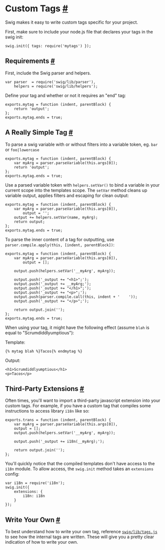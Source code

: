Custom Tags <a name="custom-tags" href="#custom-tags">#</a>
===========

Swig makes it easy to write custom tags specific for your project.

First, make sure to include your node.js file that declares your tags in the swig init:

    swig.init({ tags: require('mytags') });

Requirements <a name="requirements" href="#requirements">#</a>
------------

First, include the Swig parser and helpers.

    var parser  = require('swig/lib/parser'),
        helpers = require('swig/lib/helpers');

Define your tag and whether or not it requires an "end" tag:

    exports.mytag = function (indent, parentBlock) {
        return 'output';
    };
    exports.mytag.ends = true;

A Really Simple Tag <a name="example" href="#example">#</a>
-------------------

To parse a swig variable with or without filters into a variable token, eg. `bar` or `foo|lowercase`

    exports.mytag = function (indent, parentBlock) {
        var myArg = parser.parseVariable(this.args[0]);
        return 'output';
    };
    exports.mytag.ends = true;

Use a parsed variable token with `helpers.setVar()` to bind a variable in your current scope into the templates scope. The `setVar` method cleans up variable output, applies filters and escaping for clean output:

    exports.mytag = function (indent, parentBlock) {
        var myArg = parser.parseVariable(this.args[0]),
            output = '';
        output += helpers.setVar(name, myArg);
        return output;
    };
    exports.mytag.ends = true;

To parse the inner content of a tag for outputting, use `parser.compile.apply(this, [indent, parentBlock])`:

    exports.mytag = function (indent, parentBlock) {
        var myArg = parser.parseVariable(this.args[0]),
            output = [];

        output.push(helpers.setVar('__myArg', myArg));

        output.push('_output += "<h1>";');
        output.push('_output += __myArg;');
        output.push('_output += "</h1>";');
        output.push('_output += "<p>";');
        output.push(parser.compile.call(this, indent + '    '));
        output.push('_output += "</p>";');

        return output.join('');
    };
    exports.mytag.ends = true;

When using your tag, it might have the following effect (assume `blah` is equal to "Scrumdiddlyumptious"):

Template:

    {% mytag blah %}Tacos{% endmytag %}

Output:

    <h1>Scrumdiddlyumptious</h1>
    <p>Tacos</p>

Third-Party Extensions <a name="third-party-extensions" href="#third-party-extensions">#</a>
----------------------

Often times, you'll want to import a third-party javascript extension into your custom tags. For example, if you have a custom tag that compiles some instructions to access library `i18n` like so:

    exports.trans = function (indent, parentBlock) {
        var myArg = parser.parseVariable(this.args[0]),
        output = [];
        output.push(helpers.setVar('__myArg', myArg));

        output.push('_output += i18n(__myArg);');

        return output.join('');
    };

You'll quickly notice that the compiled templates don't have access to the `i18n` module. To allow access, the `swig.init` method takes an `extensions` config:

    var i18n = require('i18n');
    swig.init({
        extensions: {
            i18n: i18n
        }
    });

Write Your Own <a name="write-your-own" href="#write-your-own">#</a>
--------------

To best understand how to write your own tag, reference [`swig/lib/tags.js`](../lib/tags.js) to see how the internal tags are written. These will give you a pretty clear indication of how to write your own.
